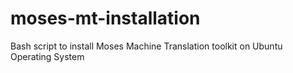 # moses-mt-installation
Bash script to install Moses Machine Translation toolkit on Ubuntu Operating System
